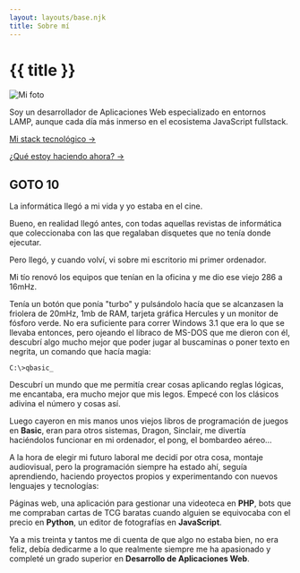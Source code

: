 ```yaml
---
layout: layouts/base.njk
title: Sobre mí
---
```


# {{ title }}

![Mi foto](/assets/avatar.jpg)

Soy un desarrollador de Aplicaciones Web especializado en entornos LAMP, aunque cada día más inmerso en el ecosistema JavaScript fullstack.

[Mi stack tecnológico →](/uses)

[¿Qué estoy haciendo ahora? →](/now)

## GOTO 10

La informática llegó a mi vida y yo estaba en el cine.

Bueno, en realidad llegó antes, con todas aquellas revistas de informática que coleccionaba con las que regalaban disquetes que no tenía donde ejecutar.

Pero llegó, y cuando volví, vi sobre mi escritorio mi primer ordenador.

Mi tío renovó los equipos que tenían en la oficina y me dio ese viejo 286 a 16mHz.

Tenía un botón que ponía "turbo" y pulsándolo hacía que se alcanzasen la friolera de 20mHz, 1mb de RAM, tarjeta gráfica Hercules y un monitor de fósforo verde. No era suficiente para correr Windows 3.1 que era lo que se llevaba entonces, pero ojeando el libraco de MS-DOS que me dieron con él, descubrí algo mucho mejor que poder jugar al buscaminas o poner texto en negrita, un comando que hacía magia:

```dos
C:\>qbasic_
```

Descubrí un mundo que me permitía crear cosas aplicando reglas lógicas, me encantaba, era mucho mejor que mis legos. Empecé con los clásicos adivina el número y cosas así.

Luego cayeron en mis manos unos viejos libros de programación de juegos en **Basic**, eran para otros sistemas, Dragon, Sinclair, me divertía haciéndolos funcionar en mi ordenador, el pong, el bombardeo aéreo...

A la hora de elegir mi futuro laboral me decidí por otra cosa, montaje audiovisual, pero la programación siempre ha estado ahí, seguía aprendiendo, haciendo proyectos propios y experimentando con nuevos lenguajes y tecnologías:

Páginas web, una aplicación para gestionar una videoteca en **PHP**, bots que me compraban cartas de TCG baratas cuando alguien se equivocaba con el precio en **Python**, un editor de fotografías en **JavaScript**.

Ya a mis treinta y tantos me di cuenta de que algo no estaba bien, no era feliz, debía dedicarme a lo que realmente siempre me ha apasionado y completé un grado superior en **Desarrollo de Aplicaciones Web**.
